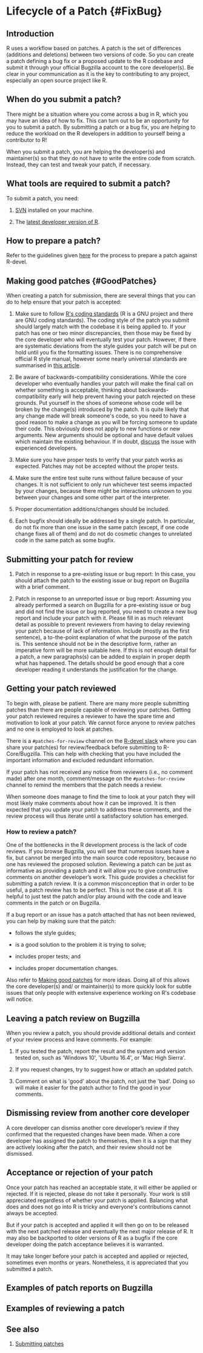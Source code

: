 # Lifecycle of a Patch {#FixBug}

## Introduction

R uses a workflow based on patches. A patch is the set of differences (additions and deletions) between two versions of code. So you can create a patch defining a bug fix or a proposed update to the R codebase and submit it through your official Bugzilla account to the core developer(s). Be clear in your communication as it is the key to contributing to any project, especially an open source project like R.

## When do you submit a patch?

There might be a situation where you come across a bug in R, which you may have an idea of how to fix. This can turn out to be an opportunity for you to submit a patch. By submitting a patch or a bug fix, you are helping to reduce the workload on the R developers in addition to yourself being a contributor to R!  

When you submit a patch, you are helping the developer(s) and maintainer(s) so that they do not have to write the entire code from scratch. Instead, they can test and tweak your patch, if necessary.

## What tools are required to submit a patch?

To submit a patch, you need:

1. [SVN](http://subversion.apache.org/) installed on your machine.

2. The [latest developer version of R](#installR).

## How to prepare a patch?

Refer to the guidelines given [here](https://www.r-project.org/bugs.html#how-to-submit-patches) for the process to prepare a patch against R-devel.

## Making good patches {#GoodPatches} 

When creating a patch for submission, there are several things that you can do to help ensure that your patch is accepted:

1. Make sure to follow [R's coding standards](https://cran.r-project.org/doc/manuals/r-release/R-ints.html#R-coding-standards) (R is a GNU project and there are GNU coding standards). The coding style of the patch you submit should largely match with the codebase it is being applied to. If your patch has one or two minor discrepancies, then those may be fixed by the core developer who will eventually test your patch. However, if there are systematic deviations from the style guides your patch will be put on hold until you fix the formatting issues. There is no comprehensive official R style manual, however some nearly universal standards are summarised in [this article](https://cran.r-project.org/web/packages/rockchalk/vignettes/Rstyle.pdf).

2. Be aware of backwards-compatibility considerations. While the core developer who eventually handles your patch will make the final call on whether something is acceptable, thinking about backwards-compatibility early will help prevent having your patch rejected on these grounds. Put yourself in the shoes of someone whose code will be broken by the change(s) introduced by the patch. It is quite likely that any change made will break someone's code, so you need to have a good reason to make a change as you will be forcing someone to update their code. This obviously does not apply to new functions or new arguments. New arguments should be optional and have default values which maintain the existing behaviour. If in doubt, [discuss](#WhereToGetHelp) the issue with experienced developers.

3. Make sure you have proper tests to verify that your patch works as expected. Patches may not be accepted without the proper tests.

4. Make sure the entire test suite runs without failure because of your changes. It is not sufficient to only run whichever test seems impacted by your changes, because there might be interactions unknown to you between your changes and some other part of the interpreter.

5. Proper documentation additions/changes should be included.

6. Each bugfix should ideally be addressed by a single patch. In particular, do not fix more than one issue in the same patch (except, if one code change fixes all of them) and do not do cosmetic changes to unrelated code in the same patch as some bugfix.

## Submitting your patch for review

1. Patch in response to a pre-existing issue or bug report:  In this case, you should attach the patch to the existing issue or bug report on Bugzilla with a brief comment.

2. Patch in response to an unreported issue or bug report: Assuming you already performed a search on Bugzilla for a pre-existing issue or bug and did not find the issue or bug reported, you need to create a new bug report and include your patch with it. Please fill in as much relevant detail as possible to prevent reviewers from having to delay reviewing your patch because of lack of information. Include (mostly as the first sentence), a to-the-point explanation of what the purpose of the patch is. This sentence should not be in the descriptive form, rather an imperative form will be more suitable here. If this is not enough detail for a patch, a new paragraphs(s) can be added to explain in proper depth what has happened. The details should be good enough that a core developer reading it understands the justification for the change.
 
## Getting your patch reviewed

To begin with, please be patient. There are many more people submitting patches than there are people capable of reviewing your patches. Getting your patch reviewed requires a reviewer to have the spare time and motivation to look at your patch. We cannot force anyone to review patches and no one is employed to look at patches. 

There is a `#patches-for-review` channel on the [R-devel slack](https://r-devel.slack.com/) where you can share your patch(es) for review/feedback before submitting to R-Core/Bugzilla. This can help with checking that you have included the important information and excluded redundant information.

If your patch has not received any notice from reviewers (i.e., no comment made) after one month, comment/message on the `#patches-for-review` channel to remind the members that the patch needs a review.

When someone does manage to find the time to look at your patch they will most likely make comments about how it can be improved. It is then expected that you update your patch to address these comments, and the review process will thus iterate until a satisfactory solution has emerged.

### How to review a patch?

One of the bottlenecks in the R development process is the lack of code reviews. If you browse Bugzilla, you will see that numerous issues have a fix, but cannot be merged into the main source code repository, because no one has reviewed the proposed solution. Reviewing a patch can be just as informative as providing a patch and it will allow you to give constructive comments on another developer’s work. This guide provides a checklist for submitting a patch review. It is a common misconception that in order to be useful, a patch review has to be perfect. This is not the case at all. It is helpful to just test the patch and/or play around with the code and leave comments in the patch or on Bugzilla.

If a bug report or an issue has a patch attached that has not been reviewed, you can help by making sure that the patch:

  * follows the style guides;

  * is a good solution to the problem it is trying to solve; 

  * includes proper tests; and 

  * includes proper documentation changes.

Also refer to [Making good patches](#GoodPatches) for more ideas. Doing all of this allows the core developer(s) and/ or maintainer(s) to more quickly look for subtle issues that only people with extensive experience working on R's codebase will notice.

## Leaving a patch review on Bugzilla

When you review a patch, you should provide additional details and context of your review process and leave comments. For example:

1. If you tested the patch, report the result and the system and version tested on, such as 'Windows 10', 'Ubuntu 16.4', or 'Mac High Sierra'.

2. If you request changes, try to suggest how or attach an updated patch.

3. Comment on what is 'good' about the patch, not just the 'bad'. Doing so will make it easier for the patch author to find the good in your comments.

## Dismissing review from another core developer

A core developer can dismiss another core developer’s review if they confirmed that the requested changes have been made. When a core developer has assigned the patch to themselves, then it is a sign that they are actively looking after the patch, and their review should not be dismissed.

## Acceptance or rejection of your patch

Once your patch has reached an acceptable state, it will either be applied or rejected. If it is rejected, please do not take it personally. Your work is still appreciated regardless of whether your patch is applied. Balancing what does and does not go into R is tricky and everyone's contributions cannot always be accepted.

But if your patch is accepted and applied it will then go on to be released with the next patched release and eventually the next major release of R. It may also be backported to older versions of R as a bugfix if the core developer doing the patch acceptance believes it is warranted. 

It may take longer before your patch is accepted and applied or rejected, sometimes even months or years. Nonetheless, it is appreciated that you submitted a patch.

## Examples of patch reports on Bugzilla
<!-- TODO add links of examples -->

## Examples of reviewing a patch
<!-- TODO add links of examples -->

## See also

1. [Submitting patches](https://www.r-project.org/bugs.html#how-to-submit-patches)
